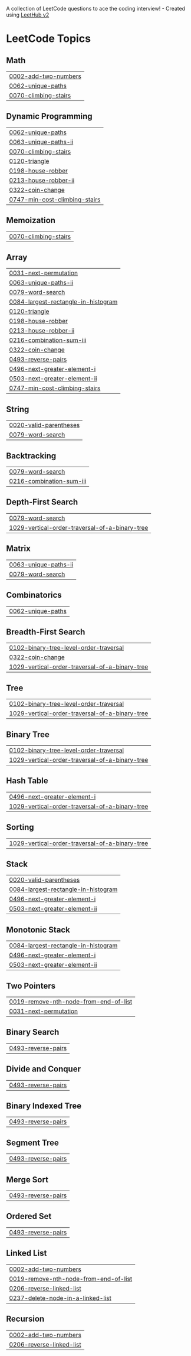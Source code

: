 A collection of LeetCode questions to ace the coding interview! - Created using [LeetHub v2](https://github.com/arunbhardwaj/LeetHub-2.0)
<!---LeetCode Topics Start-->
# LeetCode Topics
## Math
|  |
| ------- |
| [0002-add-two-numbers](https://github.com/dev-ut/dp/tree/master/0002-add-two-numbers) |
| [0062-unique-paths](https://github.com/dev-ut/dp/tree/master/0062-unique-paths) |
| [0070-climbing-stairs](https://github.com/dev-ut/dp/tree/master/0070-climbing-stairs) |
## Dynamic Programming
|  |
| ------- |
| [0062-unique-paths](https://github.com/dev-ut/dp/tree/master/0062-unique-paths) |
| [0063-unique-paths-ii](https://github.com/dev-ut/dp/tree/master/0063-unique-paths-ii) |
| [0070-climbing-stairs](https://github.com/dev-ut/dp/tree/master/0070-climbing-stairs) |
| [0120-triangle](https://github.com/dev-ut/dp/tree/master/0120-triangle) |
| [0198-house-robber](https://github.com/dev-ut/dp/tree/master/0198-house-robber) |
| [0213-house-robber-ii](https://github.com/dev-ut/dp/tree/master/0213-house-robber-ii) |
| [0322-coin-change](https://github.com/dev-ut/dp/tree/master/0322-coin-change) |
| [0747-min-cost-climbing-stairs](https://github.com/dev-ut/dp/tree/master/0747-min-cost-climbing-stairs) |
## Memoization
|  |
| ------- |
| [0070-climbing-stairs](https://github.com/dev-ut/dp/tree/master/0070-climbing-stairs) |
## Array
|  |
| ------- |
| [0031-next-permutation](https://github.com/dev-ut/dp/tree/master/0031-next-permutation) |
| [0063-unique-paths-ii](https://github.com/dev-ut/dp/tree/master/0063-unique-paths-ii) |
| [0079-word-search](https://github.com/dev-ut/dp/tree/master/0079-word-search) |
| [0084-largest-rectangle-in-histogram](https://github.com/dev-ut/dp/tree/master/0084-largest-rectangle-in-histogram) |
| [0120-triangle](https://github.com/dev-ut/dp/tree/master/0120-triangle) |
| [0198-house-robber](https://github.com/dev-ut/dp/tree/master/0198-house-robber) |
| [0213-house-robber-ii](https://github.com/dev-ut/dp/tree/master/0213-house-robber-ii) |
| [0216-combination-sum-iii](https://github.com/dev-ut/dp/tree/master/0216-combination-sum-iii) |
| [0322-coin-change](https://github.com/dev-ut/dp/tree/master/0322-coin-change) |
| [0493-reverse-pairs](https://github.com/dev-ut/dp/tree/master/0493-reverse-pairs) |
| [0496-next-greater-element-i](https://github.com/dev-ut/dp/tree/master/0496-next-greater-element-i) |
| [0503-next-greater-element-ii](https://github.com/dev-ut/dp/tree/master/0503-next-greater-element-ii) |
| [0747-min-cost-climbing-stairs](https://github.com/dev-ut/dp/tree/master/0747-min-cost-climbing-stairs) |
## String
|  |
| ------- |
| [0020-valid-parentheses](https://github.com/dev-ut/dp/tree/master/0020-valid-parentheses) |
| [0079-word-search](https://github.com/dev-ut/dp/tree/master/0079-word-search) |
## Backtracking
|  |
| ------- |
| [0079-word-search](https://github.com/dev-ut/dp/tree/master/0079-word-search) |
| [0216-combination-sum-iii](https://github.com/dev-ut/dp/tree/master/0216-combination-sum-iii) |
## Depth-First Search
|  |
| ------- |
| [0079-word-search](https://github.com/dev-ut/dp/tree/master/0079-word-search) |
| [1029-vertical-order-traversal-of-a-binary-tree](https://github.com/dev-ut/dp/tree/master/1029-vertical-order-traversal-of-a-binary-tree) |
## Matrix
|  |
| ------- |
| [0063-unique-paths-ii](https://github.com/dev-ut/dp/tree/master/0063-unique-paths-ii) |
| [0079-word-search](https://github.com/dev-ut/dp/tree/master/0079-word-search) |
## Combinatorics
|  |
| ------- |
| [0062-unique-paths](https://github.com/dev-ut/dp/tree/master/0062-unique-paths) |
## Breadth-First Search
|  |
| ------- |
| [0102-binary-tree-level-order-traversal](https://github.com/dev-ut/dp/tree/master/0102-binary-tree-level-order-traversal) |
| [0322-coin-change](https://github.com/dev-ut/dp/tree/master/0322-coin-change) |
| [1029-vertical-order-traversal-of-a-binary-tree](https://github.com/dev-ut/dp/tree/master/1029-vertical-order-traversal-of-a-binary-tree) |
## Tree
|  |
| ------- |
| [0102-binary-tree-level-order-traversal](https://github.com/dev-ut/dp/tree/master/0102-binary-tree-level-order-traversal) |
| [1029-vertical-order-traversal-of-a-binary-tree](https://github.com/dev-ut/dp/tree/master/1029-vertical-order-traversal-of-a-binary-tree) |
## Binary Tree
|  |
| ------- |
| [0102-binary-tree-level-order-traversal](https://github.com/dev-ut/dp/tree/master/0102-binary-tree-level-order-traversal) |
| [1029-vertical-order-traversal-of-a-binary-tree](https://github.com/dev-ut/dp/tree/master/1029-vertical-order-traversal-of-a-binary-tree) |
## Hash Table
|  |
| ------- |
| [0496-next-greater-element-i](https://github.com/dev-ut/dp/tree/master/0496-next-greater-element-i) |
| [1029-vertical-order-traversal-of-a-binary-tree](https://github.com/dev-ut/dp/tree/master/1029-vertical-order-traversal-of-a-binary-tree) |
## Sorting
|  |
| ------- |
| [1029-vertical-order-traversal-of-a-binary-tree](https://github.com/dev-ut/dp/tree/master/1029-vertical-order-traversal-of-a-binary-tree) |
## Stack
|  |
| ------- |
| [0020-valid-parentheses](https://github.com/dev-ut/dp/tree/master/0020-valid-parentheses) |
| [0084-largest-rectangle-in-histogram](https://github.com/dev-ut/dp/tree/master/0084-largest-rectangle-in-histogram) |
| [0496-next-greater-element-i](https://github.com/dev-ut/dp/tree/master/0496-next-greater-element-i) |
| [0503-next-greater-element-ii](https://github.com/dev-ut/dp/tree/master/0503-next-greater-element-ii) |
## Monotonic Stack
|  |
| ------- |
| [0084-largest-rectangle-in-histogram](https://github.com/dev-ut/dp/tree/master/0084-largest-rectangle-in-histogram) |
| [0496-next-greater-element-i](https://github.com/dev-ut/dp/tree/master/0496-next-greater-element-i) |
| [0503-next-greater-element-ii](https://github.com/dev-ut/dp/tree/master/0503-next-greater-element-ii) |
## Two Pointers
|  |
| ------- |
| [0019-remove-nth-node-from-end-of-list](https://github.com/dev-ut/dp/tree/master/0019-remove-nth-node-from-end-of-list) |
| [0031-next-permutation](https://github.com/dev-ut/dp/tree/master/0031-next-permutation) |
## Binary Search
|  |
| ------- |
| [0493-reverse-pairs](https://github.com/dev-ut/dp/tree/master/0493-reverse-pairs) |
## Divide and Conquer
|  |
| ------- |
| [0493-reverse-pairs](https://github.com/dev-ut/dp/tree/master/0493-reverse-pairs) |
## Binary Indexed Tree
|  |
| ------- |
| [0493-reverse-pairs](https://github.com/dev-ut/dp/tree/master/0493-reverse-pairs) |
## Segment Tree
|  |
| ------- |
| [0493-reverse-pairs](https://github.com/dev-ut/dp/tree/master/0493-reverse-pairs) |
## Merge Sort
|  |
| ------- |
| [0493-reverse-pairs](https://github.com/dev-ut/dp/tree/master/0493-reverse-pairs) |
## Ordered Set
|  |
| ------- |
| [0493-reverse-pairs](https://github.com/dev-ut/dp/tree/master/0493-reverse-pairs) |
## Linked List
|  |
| ------- |
| [0002-add-two-numbers](https://github.com/dev-ut/dp/tree/master/0002-add-two-numbers) |
| [0019-remove-nth-node-from-end-of-list](https://github.com/dev-ut/dp/tree/master/0019-remove-nth-node-from-end-of-list) |
| [0206-reverse-linked-list](https://github.com/dev-ut/dp/tree/master/0206-reverse-linked-list) |
| [0237-delete-node-in-a-linked-list](https://github.com/dev-ut/dp/tree/master/0237-delete-node-in-a-linked-list) |
## Recursion
|  |
| ------- |
| [0002-add-two-numbers](https://github.com/dev-ut/dp/tree/master/0002-add-two-numbers) |
| [0206-reverse-linked-list](https://github.com/dev-ut/dp/tree/master/0206-reverse-linked-list) |
<!---LeetCode Topics End-->
